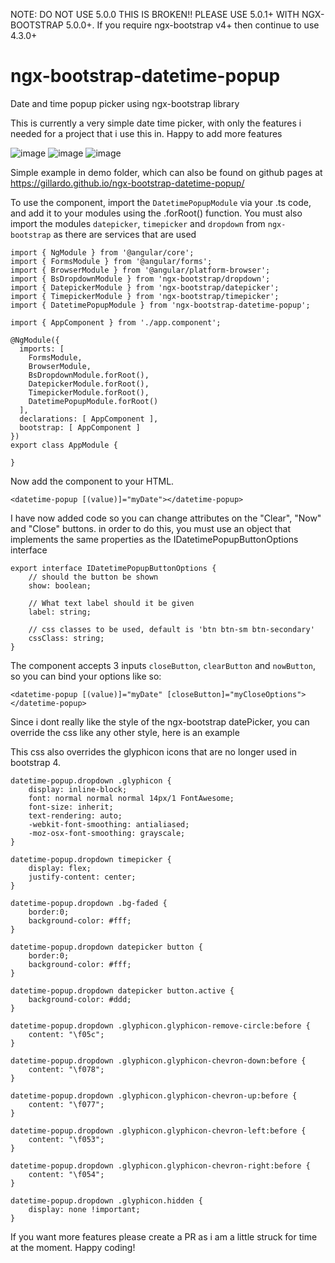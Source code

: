 NOTE: DO NOT USE 5.0.0 THIS IS BROKEN!! PLEASE USE 5.0.1+ WITH NGX-BOOTSTRAP 5.0.0+.  If you require ngx-bootstrap v4+ then continue to use 4.3.0+  

# ngx-bootstrap-datetime-popup
Date and time popup picker using ngx-bootstrap library

This is currently a very simple date time picker, with only the features i needed for a project that i use this in.  Happy to add more features

![image](https://user-images.githubusercontent.com/7406381/32741384-fc825748-c89d-11e7-94d9-063cd36bcac9.png)
![image](https://user-images.githubusercontent.com/7406381/32741493-5668de62-c89e-11e7-98ce-1f718a98c3f8.png)
![image](https://user-images.githubusercontent.com/7406381/32741456-327c57f4-c89e-11e7-9f16-9023e4df5500.png)

Simple example in demo folder, which can also be found on github pages at https://gillardo.github.io/ngx-bootstrap-datetime-popup/

To use the component, import the `DatetimePopupModule` via your .ts code, and add it to your modules using the .forRoot() function.  You must also import the modules `datepicker`, `timepicker` and `dropdown` from `ngx-bootstrap` as there are services that are used

```
import { NgModule } from '@angular/core';
import { FormsModule } from '@angular/forms';
import { BrowserModule } from '@angular/platform-browser';
import { BsDropdownModule } from 'ngx-bootstrap/dropdown';
import { DatepickerModule } from 'ngx-bootstrap/datepicker';
import { TimepickerModule } from 'ngx-bootstrap/timepicker';
import { DatetimePopupModule } from 'ngx-bootstrap-datetime-popup';

import { AppComponent } from './app.component';

@NgModule({
  imports: [
    FormsModule,
    BrowserModule,
    BsDropdownModule.forRoot(),
    DatepickerModule.forRoot(),
    TimepickerModule.forRoot(),
    DatetimePopupModule.forRoot()
  ],
  declarations: [ AppComponent ],
  bootstrap: [ AppComponent ]
})
export class AppModule {
  
}

```

Now add the component to your HTML.

```
<datetime-popup [(value)]="myDate"></datetime-popup>
```

I have now added code so you can change attributes on the "Clear", "Now" and "Close" buttons.  in order to do this, you must use an object that implements the same properties as the IDatetimePopupButtonOptions interface

```
export interface IDatetimePopupButtonOptions {
    // should the button be shown
    show: boolean;

    // What text label should it be given
    label: string;

    // css classes to be used, default is 'btn btn-sm btn-secondary'
    cssClass: string;
}
```

The component accepts 3 inputs `closeButton`, `clearButton` and `nowButton`, so you can bind your options like so:

```
<datetime-popup [(value)]="myDate" [closeButton]="myCloseOptions"></datetime-popup>
```

Since i dont really like the style of the ngx-bootstrap datePicker, you can override the css like any other style, here is an example

This css also overrides the glyphicon icons that are no longer used in bootstrap 4.

```
datetime-popup.dropdown .glyphicon {
    display: inline-block;
    font: normal normal normal 14px/1 FontAwesome;
    font-size: inherit;
    text-rendering: auto;
    -webkit-font-smoothing: antialiased;
    -moz-osx-font-smoothing: grayscale;
}

datetime-popup.dropdown timepicker {
    display: flex;
    justify-content: center;
}

datetime-popup.dropdown .bg-faded {
    border:0;
    background-color: #fff;
}

datetime-popup.dropdown datepicker button {
    border:0;
    background-color: #fff;
}

datetime-popup.dropdown datepicker button.active {
    background-color: #ddd;
}

datetime-popup.dropdown .glyphicon.glyphicon-remove-circle:before {
    content: "\f05c";
}

datetime-popup.dropdown .glyphicon.glyphicon-chevron-down:before {
    content: "\f078";
}

datetime-popup.dropdown .glyphicon.glyphicon-chevron-up:before {
    content: "\f077";
}

datetime-popup.dropdown .glyphicon.glyphicon-chevron-left:before {
    content: "\f053";
}

datetime-popup.dropdown .glyphicon.glyphicon-chevron-right:before {
    content: "\f054";
}

datetime-popup.dropdown .glyphicon.hidden {
    display: none !important;
}
```

If you want more features please create a PR as i am a little struck for time at the moment.  Happy coding!

